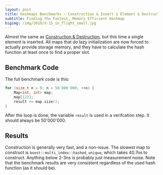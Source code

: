 ```yaml
---
layout: post
title: Hashmaps Benchmarks - Construction & Insert 1 Element & Destruction
subtitle: Finding the Fastest, Memory Efficient Hashmap
bigimg: /img/2019/X-15_in_flight_small.jpg
---
```


Almost the same as [Construction & Destruction](/2019/04/01/hashmap-benchmarks-CtorDtorEmptyMap/), but this time a single element is inserted. All maps that do lazy initialization are now forced to actually provide storage memory, and they have to calculate the hash function at least once to find a proper slot.

## Benchmark Code

The full benchmark code is this: 

```cpp
for (size_t n = 0; n < 50'000'000; ++n) {
    Map<int, int> map;
    map[123];
    result += map.size();
}
```

After the loop is done, the variable `result` is used in a verifcation step. It should always be 50'000'000.

## Results

Construction is generally very fast, and a non-issue. The slowest map to construct is `boost::multi_index::hashed_unique`, which takes 40.7ns to construct. Anything below 2-3ns is probably just measurement noise. Note that the benchmark results are very consistent regardless of the used hash function (as it should be).

<script src="https://cdn.plot.ly/plotly-latest.min.js"></script>
<div id="id_9b91b14f" style="height:250em"></div>
<script>
    var colors = Plotly.d3.scale.category10().range();
    var m0y = [ "phmap::<br>parallel_node_hash_map", "folly::F14NodeMap", "phmap::<br>parallel_flat_hash_map", "std::unordered_map", "folly::F14ValueMap", "tsl::hopscotch_map", "ska::bytell_hash_map", "boost::multi_index::<br>hashed_unique", "absl::node_hash_map", "eastl::hash_map", "tsl::sparse_map", "phmap::node_hash_map", "robin_hood::<br>unordered_node_map", "boost::unordered_map", "absl::flat_hash_map", "phmap::flat_hash_map", "spp::sparse_hash_map", "robin_hood::<br>unordered_flat_map", "tsl::robin_map", "<b>emilib1::HashMap</b>"];
    var m1y = [ "phmap::<br>parallel_node_hash_map", "folly::F14NodeMap", "phmap::<br>parallel_flat_hash_map", "std::unordered_map", "tsl::hopscotch_map", "folly::F14ValueMap", "ska::bytell_hash_map", "boost::multi_index::<br>hashed_unique", "absl::node_hash_map", "tsl::sparse_map", "phmap::node_hash_map", "eastl::hash_map", "robin_hood::<br>unordered_node_map", "boost::unordered_map", "absl::flat_hash_map", "phmap::flat_hash_map", "spp::sparse_hash_map", "robin_hood::<br>unordered_flat_map", "tsl::robin_map", "<b>emilib1::HashMap</b>"];
    var m2y = [ "folly::F14NodeMap", "phmap::<br>parallel_node_hash_map", "phmap::<br>parallel_flat_hash_map", "std::unordered_map", "tsl::hopscotch_map", "folly::F14ValueMap", "ska::bytell_hash_map", "boost::multi_index::<br>hashed_unique", "absl::node_hash_map", "eastl::hash_map", "phmap::node_hash_map", "tsl::sparse_map", "robin_hood::<br>unordered_node_map", "boost::unordered_map", "absl::flat_hash_map", "phmap::flat_hash_map", "spp::sparse_hash_map", "robin_hood::<br>unordered_flat_map", "emilib1::HashMap", "<b>tsl::robin_map</b>"];
    var m3y = [ "phmap::<br>parallel_node_hash_map", "folly::F14NodeMap", "phmap::<br>parallel_flat_hash_map", "std::unordered_map", "folly::F14ValueMap", "tsl::hopscotch_map", "ska::bytell_hash_map", "absl::node_hash_map", "boost::multi_index::<br>hashed_unique", "phmap::node_hash_map", "eastl::hash_map", "tsl::sparse_map", "robin_hood::<br>unordered_node_map", "boost::unordered_map", "absl::flat_hash_map", "phmap::flat_hash_map", "spp::sparse_hash_map", "robin_hood::<br>unordered_flat_map", "tsl::robin_map", "<b>emilib1::HashMap</b>"];
    var m4y = [ "phmap::<br>parallel_node_hash_map", "folly::F14NodeMap", "phmap::<br>parallel_flat_hash_map", "std::unordered_map", "folly::F14ValueMap", "tsl::hopscotch_map", "ska::bytell_hash_map", "absl::node_hash_map", "phmap::node_hash_map", "boost::multi_index::<br>hashed_unique", "tsl::sparse_map", "eastl::hash_map", "boost::unordered_map", "robin_hood::<br>unordered_node_map", "absl::flat_hash_map", "phmap::flat_hash_map", "spp::sparse_hash_map", "robin_hood::<br>unordered_flat_map", "tsl::robin_map", "<b>emilib1::HashMap</b>"];
    var measurement_names = [ "ctor & dtor map with 1 entry" ];

    var data = [
        { x: [ 8.1649e-08, 8.1613e-08, 6.73236e-08, 6.33545e-08, 6.22363e-08, 6.13859e-08, 5.41271e-08, 5.2758700000000006e-08, 4.99179e-08, 4.78665e-08, 4.77894e-08, 4.72769e-08, 4.29136e-08, 4.2752699999999996e-08, 4.06977e-08, 3.87318e-08, 2.4456599999999997e-08, 2.3164400000000003e-08, 1.2542940000000001e-08, 1.149732e-08 ],
          y: m0y, name: measurement_names[0] + ' (Identity)', type: 'bar', orientation: 'h', yaxis: 'y', marker: { color: colors[0], },
            textposition: 'outside',
            text: [ "81.6ns<br>0.0MB", "81.6ns<br>0.0MB", "67.3ns<br>0.0MB", "63.4ns<br>0.0MB", "62.2ns<br>0.0MB", "61.4ns<br>0.0MB", "54.1ns<br>0.0MB", "52.8ns<br>0.0MB", "49.9ns<br>0.0MB", "47.9ns<br>0.0MB", "47.8ns<br>0.0MB", "47.3ns<br>0.0MB", "42.9ns<br>0.0MB", "42.8ns<br>0.0MB", "40.7ns<br>0.0MB", "38.7ns<br>0.0MB", "24.5ns<br>0.0MB", "23.2ns<br>0.0MB", "12.5ns<br>0.0MB", "<b>11.5ns<br>0.0MB</b>" ],
        },
        { x: [ 8.284849999999999e-08, 8.083820000000001e-08, 6.767819999999999e-08, 6.33747e-08, 6.17907e-08, 6.177e-08, 5.33095e-08, 5.29242e-08, 5.10182e-08, 5.06029e-08, 4.8815099999999996e-08, 4.7803900000000004e-08, 4.2886600000000004e-08, 4.24784e-08, 4.1111500000000004e-08, 3.90967e-08, 2.44405e-08, 2.31947e-08, 1.253734e-08, 1.1497649999999999e-08 ],
          y: m1y, name: measurement_names[0] + ' (robin_hood::hash)', type: 'bar', orientation: 'h', yaxis: 'y2', marker: { color: colors[0], },
            textposition: 'outside',
            text: [ "82.8ns<br>0.0MB", "80.8ns<br>0.0MB", "67.7ns<br>0.0MB", "63.4ns<br>0.0MB", "61.8ns<br>0.0MB", "61.8ns<br>0.0MB", "53.3ns<br>0.0MB", "52.9ns<br>0.0MB", "51.0ns<br>0.0MB", "50.6ns<br>0.0MB", "48.8ns<br>0.0MB", "47.8ns<br>0.0MB", "42.9ns<br>0.0MB", "42.5ns<br>0.0MB", "41.1ns<br>0.0MB", "39.1ns<br>0.0MB", "24.4ns<br>0.0MB", "23.2ns<br>0.0MB", "12.5ns<br>0.0MB", "<b>11.5ns<br>0.0MB</b>" ],
        },
        { x: [ 8.132519999999999e-08, 8.12312e-08, 6.717540000000001e-08, 6.3265e-08, 6.22311e-08, 6.15801e-08, 5.4920799999999995e-08, 5.2808500000000006e-08, 5.13533e-08, 4.97936e-08, 4.90038e-08, 4.8093700000000004e-08, 4.42605e-08, 4.2546599999999995e-08, 4.1167399999999996e-08, 3.9153000000000007e-08, 2.62582e-08, 2.46993e-08, 1.2555930000000001e-08, 1.2547930000000002e-08 ],
          y: m2y, name: measurement_names[0] + ' (absl::Hash)', type: 'bar', orientation: 'h', yaxis: 'y3', marker: { color: colors[0], },
            textposition: 'outside',
            text: [ "81.3ns<br>0.0MB", "81.2ns<br>0.0MB", "67.2ns<br>0.0MB", "63.3ns<br>0.0MB", "62.2ns<br>0.0MB", "61.6ns<br>0.0MB", "54.9ns<br>0.0MB", "52.8ns<br>0.0MB", "51.4ns<br>0.0MB", "49.8ns<br>0.0MB", "49.0ns<br>0.0MB", "48.1ns<br>0.0MB", "44.3ns<br>0.0MB", "42.5ns<br>0.0MB", "41.2ns<br>0.0MB", "39.2ns<br>0.0MB", "26.3ns<br>0.0MB", "24.7ns<br>0.0MB", "12.6ns<br>0.0MB", "<b>12.5ns<br>0.0MB</b>" ],
        },
        { x: [ 8.64664e-08, 8.14717e-08, 6.693570000000001e-08, 6.34294e-08, 6.16422e-08, 6.1638e-08, 5.46969e-08, 5.41859e-08, 5.3577599999999997e-08, 5.2219100000000005e-08, 4.91491e-08, 4.7751400000000004e-08, 4.3414300000000004e-08, 4.17462e-08, 4.12173e-08, 3.91244e-08, 2.4605300000000004e-08, 2.4157499999999996e-08, 1.257241e-08, 1.149697e-08 ],
          y: m3y, name: measurement_names[0] + ' (FNV1a)', type: 'bar', orientation: 'h', yaxis: 'y4', marker: { color: colors[0], },
            textposition: 'outside',
            text: [ "86.5ns<br>0.0MB", "81.5ns<br>0.0MB", "66.9ns<br>0.0MB", "63.4ns<br>0.0MB", "61.6ns<br>0.0MB", "61.6ns<br>0.0MB", "54.7ns<br>0.0MB", "54.2ns<br>0.0MB", "53.6ns<br>0.0MB", "52.2ns<br>0.0MB", "49.1ns<br>0.0MB", "47.8ns<br>0.0MB", "43.4ns<br>0.0MB", "41.7ns<br>0.0MB", "41.2ns<br>0.0MB", "39.1ns<br>0.0MB", "24.6ns<br>0.0MB", "24.2ns<br>0.0MB", "12.6ns<br>0.0MB", "<b>11.5ns<br>0.0MB</b>" ],
        },
        { x: [ 8.70006e-08, 8.11288e-08, 6.729809999999999e-08, 6.31595e-08, 6.211539999999999e-08, 6.13609e-08, 5.57014e-08, 5.4202100000000003e-08, 5.32431e-08, 5.27335e-08, 4.96447e-08, 4.866769999999999e-08, 4.42321e-08, 4.39878e-08, 4.1058900000000005e-08, 3.8801000000000004e-08, 2.44488e-08, 2.4133299999999998e-08, 1.343813e-08, 1.149798e-08 ],
          y: m4y, name: measurement_names[0] + ' (folly::hasher)', type: 'bar', orientation: 'h', yaxis: 'y5', marker: { color: colors[0], },
            textposition: 'outside',
            text: [ "87.0ns<br>0.0MB", "81.1ns<br>0.0MB", "67.3ns<br>0.0MB", "63.2ns<br>0.0MB", "62.1ns<br>0.0MB", "61.4ns<br>0.0MB", "55.7ns<br>0.0MB", "54.2ns<br>0.0MB", "53.2ns<br>0.0MB", "52.7ns<br>0.0MB", "49.6ns<br>0.0MB", "48.7ns<br>0.0MB", "44.2ns<br>0.0MB", "44.0ns<br>0.0MB", "41.1ns<br>0.0MB", "38.8ns<br>0.0MB", "24.4ns<br>0.0MB", "24.1ns<br>0.0MB", "13.4ns<br>0.0MB", "<b>11.5ns<br>0.0MB</b>" ],
        },
    ];

    var layout = {
        // title: { text: 'CtorDtorSingleEntryMap'},
        grid: {
            ygap: 0.1,
            subplots: [
            ['xy'],
            ['xy2'],
            ['xy3'],
            ['xy4'],
            ['xy5'],
        ] },

        barmode: 'stack',
        yaxis: { title: 'Identity', automargin: true, },
        yaxis2: { title: 'robin_hood::hash', automargin: true, },
        yaxis3: { title: 'absl::Hash', automargin: true, },
        yaxis4: { title: 'FNV1a', automargin: true, },
        yaxis5: { title: 'folly::hasher', automargin: true, },
        xaxis: { automargin: true, },
        legend: { traceorder: 'normal' },
        margin: { pad: 0, l:0, r:0, t:0, b:0, },
        showlegend:false,
    };

    Plotly.newPlot('id_9b91b14f', data, layout);
</script>
